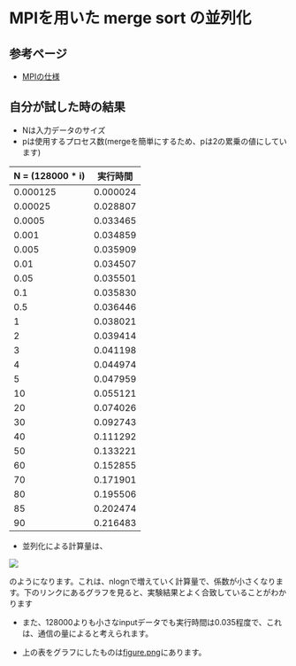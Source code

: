 # MPIを用いた merge sort の並列化

## 参考ページ

- [MPIの仕様](http://www.cv.titech.ac.jp/~hiro-lab/study/mpi_reference/)

## 自分が試した時の結果

- Nは入力データのサイズ
- pは使用するプロセス数(mergeを簡単にするため、pは2の累乗の値にしています)

| N = (128000 * i) | 実行時間 |
----|----
| 0.000125 | 0.000024 |
| 0.00025 | 0.028807 |
| 0.0005 | 0.033465 |
| 0.001 | 0.034859 |
| 0.005 | 0.035909 |
| 0.01 | 0.034507 |
| 0.05 | 0.035501 |
| 0.1 | 0.035830 |
| 0.5 | 0.036446 |
| 1 | 0.038021 |
| 2 | 0.039414 |
| 3 | 0.041198 |
| 4 | 0.044974 |
| 5 | 0.047959 |
| 10 | 0.055121 |
| 20 | 0.074026 |
| 30 | 0.092743 |
| 40 | 0.111292 |
| 50 | 0.133221 |
| 60 | 0.152855 |
| 70 | 0.171901 |
| 80 | 0.195506 |
| 85 | 0.202474 |
| 90 | 0.216483 |

- 並列化による計算量は、

<img src = "https://latex.codecogs.com/gif.latex?O(N&space;&plus;&space;\frac{N}{p}\log&space;{\frac{N}{p}})" />

のようになります。これは、nlognで増えていく計算量で、係数が小さくなります。下のリンクにあるグラフを見ると、実験結果とよく合致していることがわかります

- また、128000よりも小さなinputデータでも実行時間は0.035程度で、これは、通信の量によると考えられます。

- 上の表をグラフにしたものは[figure.png](https://github.com/BOBO1997/IS_3A/blob/master/continuous_system/01/figure.png)にあります。
